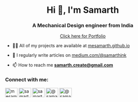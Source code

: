<h1 align="center">Hi 👋, I'm Samarth</h1>
<h3 align="center">A Mechanical Design engineer from India</h3>

<div align="center">  <a href="https://sites.google.com/view/samarthpatil"> Click here for Portfolio </a> </div>

- 👨‍💻 All of my projects are available at [mesamarth.github.io](mesamarth.github.io)

- 📝 I regularly write articles on [medium.com/@samarthink](medium.com/@samarthink)

- 📫 How to reach me **samarth.create@gmail.com**


<h3 align="left">Connect with me:</h3>
<p align="left">
<a href="https://twitter.com/mesamarthpatil" target="blank"><img align="center" src="https://raw.githubusercontent.com/rahuldkjain/github-profile-readme-generator/master/src/images/icons/Social/twitter.svg" alt="mesamarthpatil" height="30" width="40" /></a>
<a href="https://linkedin.com/in/samarthcreate" target="blank"><img align="center" src="https://raw.githubusercontent.com/rahuldkjain/github-profile-readme-generator/master/src/images/icons/Social/linked-in-alt.svg" alt="samarthcreate" height="30" width="40" /></a>
<a href="https://instagram.com/samarthink.me" target="blank"><img align="center" src="https://raw.githubusercontent.com/rahuldkjain/github-profile-readme-generator/master/src/images/icons/Social/instagram.svg" alt="samarthink.me" height="30" width="40" /></a>
<a href="https://medium.com/@samarthink" target="blank"><img align="center" src="https://raw.githubusercontent.com/rahuldkjain/github-profile-readme-generator/master/src/images/icons/Social/medium.svg" alt="@samarthink" height="30" width="40" /></a>
<a href="https://www.youtube.com/c/@samarthink" target="blank"><img align="center" src="https://raw.githubusercontent.com/rahuldkjain/github-profile-readme-generator/master/src/images/icons/Social/youtube.svg" alt="@samarthink" height="30" width="40" /></a>
</p>
